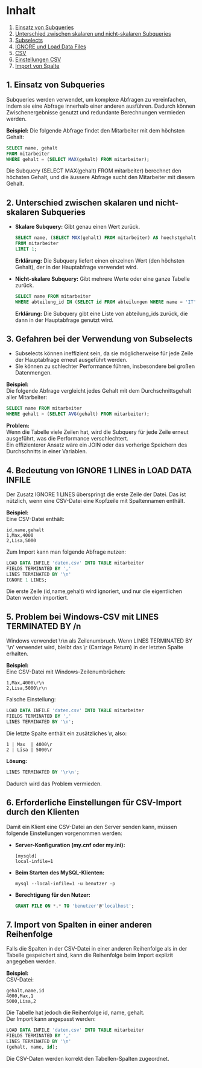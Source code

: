 # Inhalt
1. [Einsatz von Subqueries]()
2. [Unterschied zwischen skalaren und nicht-skalaren Subqueries]()
3. [Subselects]()
4. [IGNORE und Load Data Files]()
5. [CSV]()
6. [Einstellungen CSV]()
7. [Import von Spalte]()


## 1. **Einsatz von Subqueries**   
Subqueries werden verwendet, um komplexe Abfragen zu vereinfachen, indem sie eine Abfrage innerhalb einer anderen ausführen. Dadurch können Zwischenergebnisse genutzt und redundante Berechnungen vermieden werden.  

**Beispiel:** 
Die folgende Abfrage findet den Mitarbeiter mit dem höchsten Gehalt:  
```sql
SELECT name, gehalt 
FROM mitarbeiter 
WHERE gehalt = (SELECT MAX(gehalt) FROM mitarbeiter);
```

Die Subquery (SELECT MAX(gehalt) FROM mitarbeiter) berechnet den höchsten Gehalt, und die äussere Abfrage sucht den Mitarbeiter mit diesem Gehalt.


## 2. **Unterschied zwischen skalaren und nicht-skalaren Subqueries**  

- **Skalare Subquery:** Gibt genau einen Wert zurück.  
  ```sql
  SELECT name, (SELECT MAX(gehalt) FROM mitarbeiter) AS hoechstgehalt  
  FROM mitarbeiter  
  LIMIT 1;
  ```
  **Erklärung:** Die Subquery liefert einen einzelnen Wert (den höchsten Gehalt), der in der Hauptabfrage verwendet wird.

- **Nicht-skalare Subquery:** Gibt mehrere Werte oder eine ganze Tabelle zurück.  
  ```sql
  SELECT name FROM mitarbeiter  
  WHERE abteilung_id IN (SELECT id FROM abteilungen WHERE name = 'IT');
  ```
  **Erklärung:** Die Subquery gibt eine Liste von abteilung_ids zurück, die dann in der Hauptabfrage genutzt wird.


## 3. **Gefahren bei der Verwendung von Subselects**  
 
- Subselects können ineffizient sein, da sie möglicherweise für jede Zeile der Hauptabfrage erneut ausgeführt werden.  
- Sie können zu schlechter Performance führen, insbesondere bei großen Datenmengen.  

**Beispiel:**  
Die folgende Abfrage vergleicht jedes Gehalt mit dem Durchschnittsgehalt aller Mitarbeiter:  
```sql
SELECT name FROM mitarbeiter  
WHERE gehalt > (SELECT AVG(gehalt) FROM mitarbeiter);
```
**Problem:**  
Wenn die Tabelle viele Zeilen hat, wird die Subquery für jede Zeile erneut ausgeführt, was die Performance verschlechtert.  
Ein effizienterer Ansatz wäre ein JOIN oder das vorherige Speichern des Durchschnitts in einer Variablen.


## 4. **Bedeutung von IGNORE 1 LINES in LOAD DATA INFILE**  

Der Zusatz IGNORE 1 LINES überspringt die erste Zeile der Datei. Das ist nützlich, wenn eine CSV-Datei eine Kopfzeile mit Spaltennamen enthält.  

**Beispiel:**  
Eine CSV-Datei enthält:  
```
id,name,gehalt  
1,Max,4000  
2,Lisa,5000  
```
Zum Import kann man folgende Abfrage nutzen:  
```sql
LOAD DATA INFILE 'daten.csv' INTO TABLE mitarbeiter  
FIELDS TERMINATED BY ','  
LINES TERMINATED BY '\n'  
IGNORE 1 LINES;
```
Die erste Zeile (id,name,gehalt) wird ignoriert, und nur die eigentlichen Daten werden importiert.



## 5. **Problem bei Windows-CSV mit LINES TERMINATED BY /n**  

Windows verwendet \r\n als Zeilenumbruch. Wenn LINES TERMINATED BY '\n' verwendet wird, bleibt das \r (Carriage Return) in der letzten Spalte erhalten.  

**Beispiel:**  
Eine CSV-Datei mit Windows-Zeilenumbrüchen:  
```
1,Max,4000\r\n  
2,Lisa,5000\r\n  
```
Falsche Einstellung:  
```sql
LOAD DATA INFILE 'daten.csv' INTO TABLE mitarbeiter  
FIELDS TERMINATED BY ','  
LINES TERMINATED BY '\n';
``` 
Die letzte Spalte enthält ein zusätzliches \r, also:  
```
1 | Max  | 4000\r  
2 | Lisa | 5000\r  
```
**Lösung:**  
```sql
LINES TERMINATED BY '\r\n';
```
Dadurch wird das Problem vermieden.


## 6. **Erforderliche Einstellungen für CSV-Import durch den Klienten**  

Damit ein Klient eine CSV-Datei an den Server senden kann, müssen folgende Einstellungen vorgenommen werden:  
- **Server-Konfiguration (my.cnf oder my.ini):**  
  ```
  [mysqld]
  local-infile=1
  ```
- **Beim Starten des MySQL-Klienten:**  
  ```
  mysql --local-infile=1 -u benutzer -p
  ```
- **Berechtigung für den Nutzer:**  
  ```sql
  GRANT FILE ON *.* TO 'benutzer'@'localhost';
  ```


## 7. **Import von Spalten in einer anderen Reihenfolge**  

Falls die Spalten in der CSV-Datei in einer anderen Reihenfolge als in der Tabelle gespeichert sind, kann die Reihenfolge beim Import explizit angegeben werden.  

**Beispiel:**  
CSV-Datei:  
```
gehalt,name,id  
4000,Max,1  
5000,Lisa,2  
```
Die Tabelle hat jedoch die Reihenfolge id, name, gehalt.  
Der Import kann angepasst werden:  
```sql
LOAD DATA INFILE 'daten.csv' INTO TABLE mitarbeiter  
FIELDS TERMINATED BY ','  
LINES TERMINATED BY '\n'  
(gehalt, name, id);
```
Die CSV-Daten werden korrekt den Tabellen-Spalten zugeordnet.
